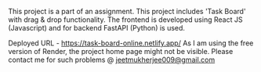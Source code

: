 This project is a part of an assignment. This project includes 'Task Board' with drag & drop functionality. The frontend is developed using React JS (Javascript) and for backend FastAPI (Python) is used.

Deployed URL - https://task-board-online.netlify.app/
As I am using the free version of Render, the project home page might not be visible. Please contact me for such problems @ jeetmukherjee009@gmail.com
